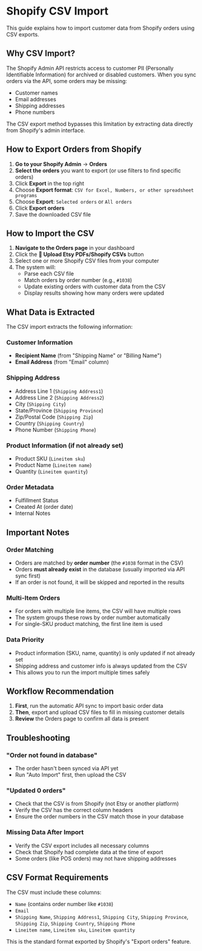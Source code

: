 # Shopify CSV Import

This guide explains how to import customer data from Shopify orders using CSV exports.

## Why CSV Import?

The Shopify Admin API restricts access to customer PII (Personally Identifiable Information) for archived or disabled customers. When you sync orders via the API, some orders may be missing:

- Customer names
- Email addresses
- Shipping addresses
- Phone numbers

The CSV export method bypasses this limitation by extracting data directly from Shopify's admin interface.

## How to Export Orders from Shopify

1. **Go to your Shopify Admin** → **Orders**
2. **Select the orders** you want to export (or use filters to find specific orders)
3. Click **Export** in the top right
4. Choose **Export format**: `CSV for Excel, Numbers, or other spreadsheet programs`
5. Choose **Export**: `Selected orders` or `All orders`
6. Click **Export orders**
7. Save the downloaded CSV file

## How to Import the CSV

1. **Navigate to the Orders page** in your dashboard
2. Click the **📄 Upload Etsy PDFs/Shopify CSVs** button
3. Select one or more Shopify CSV files from your computer
4. The system will:
   - Parse each CSV file
   - Match orders by order number (e.g., `#1038`)
   - Update existing orders with customer data from the CSV
   - Display results showing how many orders were updated

## What Data is Extracted

The CSV import extracts the following information:

### Customer Information

- **Recipient Name** (from "Shipping Name" or "Billing Name")
- **Email Address** (from "Email" column)

### Shipping Address

- Address Line 1 (`Shipping Address1`)
- Address Line 2 (`Shipping Address2`)
- City (`Shipping City`)
- State/Province (`Shipping Province`)
- Zip/Postal Code (`Shipping Zip`)
- Country (`Shipping Country`)
- Phone Number (`Shipping Phone`)

### Product Information (if not already set)

- Product SKU (`Lineitem sku`)
- Product Name (`Lineitem name`)
- Quantity (`Lineitem quantity`)

### Order Metadata

- Fulfillment Status
- Created At (order date)
- Internal Notes

## Important Notes

### Order Matching

- Orders are matched by **order number** (the `#1038` format in the CSV)
- Orders **must already exist** in the database (usually imported via API sync first)
- If an order is not found, it will be skipped and reported in the results

### Multi-Item Orders

- For orders with multiple line items, the CSV will have multiple rows
- The system groups these rows by order number automatically
- For single-SKU product matching, the first line item is used

### Data Priority

- Product information (SKU, name, quantity) is only updated if not already set
- Shipping address and customer info is always updated from the CSV
- This allows you to run the import multiple times safely

## Workflow Recommendation

1. **First**, run the automatic API sync to import basic order data
2. **Then**, export and upload CSV files to fill in missing customer details
3. **Review** the Orders page to confirm all data is present

## Troubleshooting

### "Order not found in database"

- The order hasn't been synced via API yet
- Run "Auto Import" first, then upload the CSV

### "Updated 0 orders"

- Check that the CSV is from Shopify (not Etsy or another platform)
- Verify the CSV has the correct column headers
- Ensure the order numbers in the CSV match those in your database

### Missing Data After Import

- Verify the CSV export includes all necessary columns
- Check that Shopify had complete data at the time of export
- Some orders (like POS orders) may not have shipping addresses

## CSV Format Requirements

The CSV must include these columns:

- `Name` (contains order number like `#1038`)
- `Email`
- `Shipping Name`, `Shipping Address1`, `Shipping City`, `Shipping Province`, `Shipping Zip`, `Shipping Country`, `Shipping Phone`
- `Lineitem name`, `Lineitem sku`, `Lineitem quantity`

This is the standard format exported by Shopify's "Export orders" feature.
